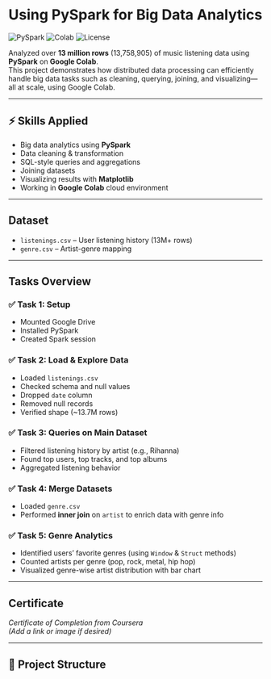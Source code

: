 # Using PySpark for Big Data Analytics

![PySpark](https://img.shields.io/badge/Big%20Data-PySpark-informational?style=flat&logo=apache-spark)
![Colab](https://img.shields.io/badge/Notebook-Google%20Colab-yellow)
![License](https://img.shields.io/badge/License-Educational-lightgrey)

Analyzed over **13 million rows** (13,758,905) of music listening data using **PySpark** on **Google Colab**.  
This project demonstrates how distributed data processing can efficiently handle big data tasks such as cleaning, querying, joining, and visualizing— all at scale, using Google Colab.

---

## ⚡ Skills Applied

- Big data analytics using **PySpark**
- Data cleaning & transformation
- SQL-style queries and aggregations
- Joining datasets
- Visualizing results with **Matplotlib**
- Working in **Google Colab** cloud environment

---

## Dataset

- `listenings.csv` – User listening history (13M+ rows)
- `genre.csv` – Artist-genre mapping

---

## Tasks Overview

### ✅ Task 1: Setup
- Mounted Google Drive
- Installed PySpark
- Created Spark session

### ✅ Task 2: Load & Explore Data
- Loaded `listenings.csv`
- Checked schema and null values
- Dropped `date` column
- Removed null records
- Verified shape (~13.7M rows)

### ✅ Task 3: Queries on Main Dataset
- Filtered listening history by artist (e.g., Rihanna)
- Found top users, top tracks, and top albums
- Aggregated listening behavior

### ✅ Task 4: Merge Datasets
- Loaded `genre.csv`
- Performed **inner join** on `artist` to enrich data with genre info

### ✅ Task 5: Genre Analytics
- Identified users’ favorite genres (using `Window` & `Struct` methods)
- Counted artists per genre (pop, rock, metal, hip hop)
- Visualized genre-wise artist distribution with bar chart

---

## Certificate

*Certificate of Completion from Coursera*  
*(Add a link or image if desired)*

---

## 📂 Project Structure

